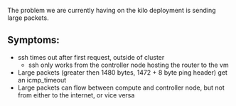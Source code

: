 The problem we are currently having on the kilo deployment is sending large packets.

## Symptoms:
* ssh times out after first request, outside of cluster
  * ssh only works from the controller node hosting the router to the vm
* Large packets (greater then 1480 bytes, 1472 + 8 byte ping header) get an icmp_timeout
* Large packets can flow between compute and controller node, but not from either to the internet, or vice versa
